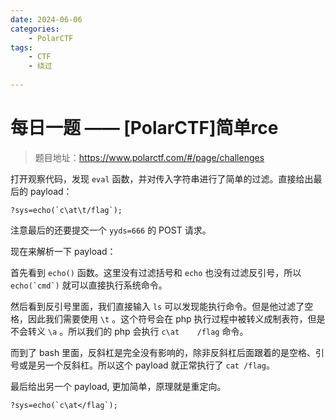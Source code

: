 ```yaml
---
date: 2024-06-06
categories: 
    - PolarCTF
tags:
    - CTF
    - 绕过
    
---
```

# 每日一题 —— [PolarCTF]简单rce

> 题目地址：<https://www.polarctf.com/#/page/challenges>

<!-- more -->

打开观察代码，发现 `eval` 函数，并对传入字符串进行了简单的过滤。直接给出最后的 payload：

```
?sys=echo(`c\at\t/flag`);
```

注意最后的还要提交一个 `yyds=666` 的 POST 请求。

现在来解析一下 payload：

首先看到 `echo()` 函数。这里没有过滤括号和 `echo` 也没有过滤反引号，所以 ``echo(`cmd`)`` 就可以直接执行系统命令。

然后看到反引号里面，我们直接输入 `ls` 可以发现能执行命令。但是他过滤了空格，因此我们需要使用 `\t` 。这个符号会在 php 执行过程中被转义成制表符，但是不会转义 `\a` 。所以我们的 php 会执行 `c\at    /flag` 命令。

而到了 bash 里面，反斜杠是完全没有影响的，除非反斜杠后面跟着的是空格、引号或是另一个反斜杠。所以这个 payload 就正常执行了 `cat /flag`。

最后给出另一个 payload, 更加简单，原理就是重定向。

```
?sys=echo(`c\at</flag`);
```
